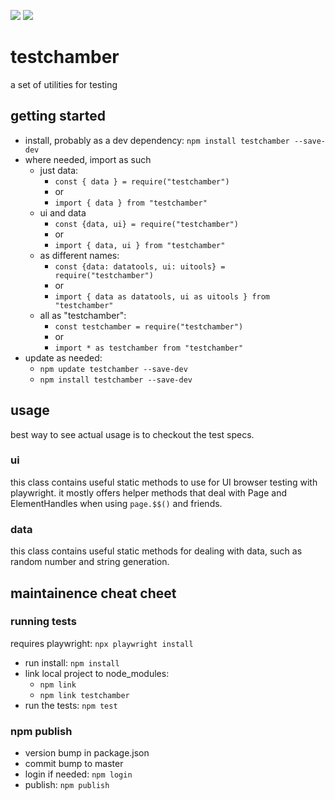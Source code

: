<a href="https://www.npmjs.com/package/testchamber"><img src="https://img.shields.io/npm/v/testchamber" /></a>
<a href="https://github.com/iamboobert/testchamber/actions/workflows/node.js.yml"><img src="https://img.shields.io/github/actions/workflow/status/iamboobert/testchamber/node.js.yml" /></a>

# testchamber
a set of utilities for testing

## getting started
- install, probably as a dev dependency: `npm install testchamber --save-dev`
- where needed, import as such
  - just data: 
    - `const { data } = require("testchamber")` 
    - or 
    - `import { data } from "testchamber"`
  - ui and data
    - `const {data, ui} = require("testchamber")` 
    - or 
    - `import { data, ui } from "testchamber"`
  - as different names: 
    - `const {data: datatools, ui: uitools} = require("testchamber")` 
    - or 
    - `import { data as datatools, ui as uitools } from "testchamber"`
  - all as "testchamber":
    - `const testchamber = require("testchamber")` 
    - or 
    - `import * as testchamber from "testchamber"`
- update as needed:
  - `npm update testchamber --save-dev`
  - `npm install testchamber --save-dev`  

## usage
best way to see actual usage is to checkout the test specs.
### ui
this class contains useful static methods to use for UI browser testing with playwright. it mostly offers helper methods that deal with Page and ElementHandles when using `page.$$()` and friends.

### data
this class contains useful static methods for dealing with data, such as random number and string generation.

## maintainence cheat cheet

### running tests
requires playwright: `npx playwright install`
- run install: `npm install`
- link local project to node_modules: 
  - `npm link`
  - `npm link testchamber`
- run the tests: `npm test`

### npm publish
- version bump in package.json
- commit bump to master
- login if needed: `npm login`
- publish: `npm publish`
